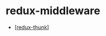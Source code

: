 # redux-middleware

- [[redux-thunk]]

[//begin]: # "Autogenerated link references for markdown compatibility"
[redux-thunk]: ../redux-thunk/redux-thunk "redux-thunk"
[//end]: # "Autogenerated link references"
